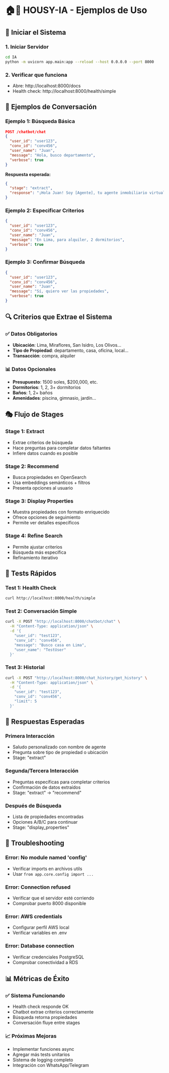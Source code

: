 # 🏠🤖 HOUSY-IA - Ejemplos de Uso

## 🚀 Iniciar el Sistema

### 1. Iniciar Servidor

```bash
cd IA
python -m uvicorn app.main:app --reload --host 0.0.0.0 --port 8000
```

### 2. Verificar que funciona

- Abre: http://localhost:8000/docs
- Health check: http://localhost:8000/health/simple

## 💬 Ejemplos de Conversación

### Ejemplo 1: Búsqueda Básica

```json
POST /chatbot/chat
{
  "user_id": "user123",
  "conv_id": "conv456",
  "user_name": "Juan",
  "message": "Hola, busco departamento",
  "verbose": true
}
```

**Respuesta esperada:**

```json
{
  "stage": "extract",
  "response": "¡Hola Juan! Soy [Agente], tu agente inmobiliario virtual..."
}
```

### Ejemplo 2: Especificar Criterios

```json
{
  "user_id": "user123",
  "conv_id": "conv456",
  "user_name": "Juan",
  "message": "En Lima, para alquiler, 2 dormitorios",
  "verbose": true
}
```

### Ejemplo 3: Confirmar Búsqueda

```json
{
  "user_id": "user123",
  "conv_id": "conv456",
  "user_name": "Juan",
  "message": "Sí, quiero ver las propiedades",
  "verbose": true
}
```

## 🔍 Criterios que Extrae el Sistema

### ✅ Datos Obligatorios

- **Ubicación**: Lima, Miraflores, San Isidro, Los Olivos...
- **Tipo de Propiedad**: departamento, casa, oficina, local...
- **Transacción**: compra, alquiler

### 📊 Datos Opcionales

- **Presupuesto**: 1500 soles, $200,000, etc.
- **Dormitorios**: 1, 2, 3+ dormitorios
- **Baños**: 1, 2+ baños
- **Amenidades**: piscina, gimnasio, jardín...

## 🎭 Flujo de Stages

### Stage 1: Extract

- Extrae criterios de búsqueda
- Hace preguntas para completar datos faltantes
- Infiere datos cuando es posible

### Stage 2: Recommend

- Busca propiedades en OpenSearch
- Usa embeddings semánticos + filtros
- Presenta opciones al usuario

### Stage 3: Display Properties

- Muestra propiedades con formato enriquecido
- Ofrece opciones de seguimiento
- Permite ver detalles específicos

### Stage 4: Refine Search

- Permite ajustar criterios
- Búsqueda más específica
- Refinamiento iterativo

## 🧪 Tests Rápidos

### Test 1: Health Check

```bash
curl http://localhost:8000/health/simple
```

### Test 2: Conversación Simple

```bash
curl -X POST "http://localhost:8000/chatbot/chat" \
  -H "Content-Type: application/json" \
  -d '{
    "user_id": "test123",
    "conv_id": "conv456",
    "message": "Busco casa en Lima",
    "user_name": "TestUser"
  }'
```

### Test 3: Historial

```bash
curl -X POST "http://localhost:8000/chat_history/get_history" \
  -H "Content-Type: application/json" \
  -d '{
    "user_id": "test123",
    "conv_id": "conv456",
    "limit": 5
  }'
```

## 🎯 Respuestas Esperadas

### Primera Interacción

- Saludo personalizado con nombre de agente
- Pregunta sobre tipo de propiedad o ubicación
- Stage: "extract"

### Segunda/Tercera Interacción

- Preguntas específicas para completar criterios
- Confirmación de datos extraídos
- Stage: "extract" → "recommend"

### Después de Búsqueda

- Lista de propiedades encontradas
- Opciones A/B/C para continuar
- Stage: "display_properties"

## 🔧 Troubleshooting

### Error: No module named 'config'

- Verificar imports en archivos utils
- Usar `from app.core.config import ...`

### Error: Connection refused

- Verificar que el servidor esté corriendo
- Comprobar puerto 8000 disponible

### Error: AWS credentials

- Configurar perfil AWS local
- Verificar variables en .env

### Error: Database connection

- Verificar credenciales PostgreSQL
- Comprobar conectividad a RDS

## 📊 Métricas de Éxito

### ✅ Sistema Funcionando

- Health check responde OK
- Chatbot extrae criterios correctamente
- Búsqueda retorna propiedades
- Conversación fluye entre stages

### 📈 Próximas Mejoras

- Implementar funciones async
- Agregar más tests unitarios
- Sistema de logging completo
- Integración con WhatsApp/Telegram
